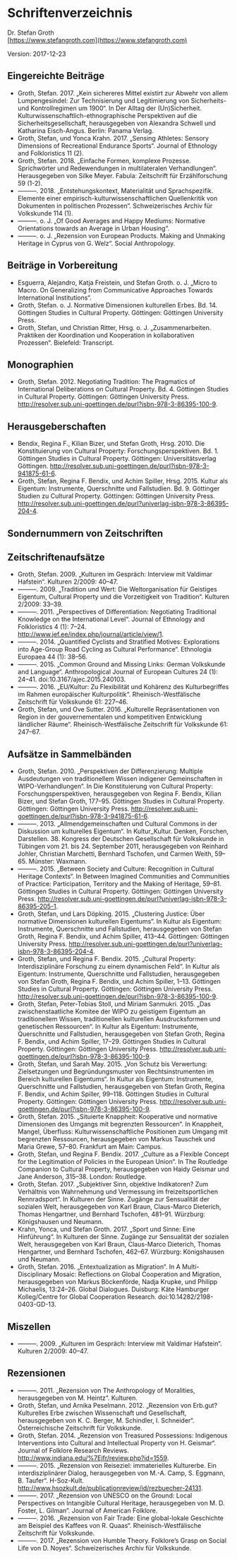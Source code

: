# Schriftenverzeichnis
Dr. Stefan Groth  
[https://www.stefangroth.com](https://www.stefangroth.com)

Version: 2017-12-23

## Eingereichte Beiträge
* Groth, Stefan. 2017. „Kein sichereres Mittel existirt zur Abwehr von allem Lumpengesindel: Zur Technisierung und Legitimierung von Sicherheits- und Kontrollregimen um 1900“. In Der Alltag der (Un)Sicherheit. Kulturwissenschaftlich-ethnographische Perspektiven auf die Sicherheitsgesellschaft, herausgegeben von Alexandra Schwell und Katharina Eisch-Angus. Berlin: Panama Verlag.  
* Groth, Stefan, und Yonca Krahn. 2017. „Sensing Athletes: Sensory Dimensions of Recreational Endurance Sports“. Journal of Ethnology and Folkloristics 11 (2).  
* Groth, Stefan. 2018. „Einfache Formen, komplexe Prozesse. Sprichwörter und Redewendungen in multilateralen Verhandlungen“. Herausgegeben von Silke Meyer. Fabula: Zeitschrift für Erzählforschung 59 (1-2).  
* ———. 2018. „Entstehungskontext, Materialität und Sprachspezifik. Elemente einer empirisch-kulturwissenschaftlichen Quellenkritik von Dokumenten in politischen Prozessen“. Schweizerisches Archiv für Volkskunde 114 (1).  
* ———. o. J. „Of Good Averages and Happy Mediums: Normative Orientations towards an Average in Urban Housing“.  
* ———. o. J. „Rezension von European Products. Making and Unmaking Heritage in Cyprus von G. Welz“. Social Anthropology.

## Beiträge in Vorbereitung
* Esguerra, Alejandro, Katja Freistein, und Stefan Groth. o. J. „Micro to Macro. On Generalizing from Communicative Approaches Towards International Institutions“.  
* Groth, Stefan. o. J. Normative Dimensionen kulturellen Erbes. Bd. 14. Göttingen Studies in Cultural Property. Göttingen: Göttingen University Press.  
* Groth, Stefan, und Christian Ritter, Hrsg. o. J. „Zusammenarbeiten. Praktiken der Koordination und Kooperation in kollaborativen Prozessen“. Bielefeld: Transcript.

## Monographien
* Groth, Stefan. 2012. Negotiating Tradition: The Pragmatics of International Deliberations on Cultural Property. Bd. 4. Göttingen Studies in Cultural Property. Göttingen: Göttingen University Press. http://resolver.sub.uni-goettingen.de/purl?isbn-978-3-86395-100-9.

## Herausgeberschaften
* Bendix, Regina F., Kilian Bizer, und Stefan Groth, Hrsg. 2010. Die Konstituierung von Cultural Property: Forschungsperspektiven. Bd. 1. Göttingen Studies in Cultural Property. Göttingen: Universitätsverlag Göttingen. http://resolver.sub.uni-goettingen.de/purl?isbn-978-3-941875-61-6.  
* Groth, Stefan, Regina F. Bendix, und Achim Spiller, Hrsg. 2015. Kultur als Eigentum: Instrumente, Querschnitte und Fallstudien. Bd. 9. Göttinger Studien zu Cultural Property. Göttingen: Göttingen University Press. http://resolver.sub.uni-goettingen.de/purl?univerlag-isbn-978-3-86395-204-4.

## Sondernummern von Zeitschriften


## Zeitschriftenaufsätze
* Groth, Stefan. 2009. „Kulturen im Gespräch: Interview mit Valdimar Hafstein“. Kulturen 2/2009: 40–47.  
* ———. 2009. „Tradition und Wert: Die Weltorganisation für Geistiges Eigentum, Cultural Property und die Vorzeitigkeit von Tradition“. Kulturen 2/2009: 33–39.  
* ———. 2011. „Perspectives of Differentiation: Negotiating Traditional Knowledge on the International Level“. Journal of Ethnology and Folkloristics 4 (1): 7–24. http://www.jef.ee/index.php/journal/article/view/1.  
* ———. 2014. „Quantified Cyclists and Stratified Motives: Explorations into Age-Group Road Cycling as Cultural Performance“. Ethnologia Europaea 44 (1): 38–56.  
* ———. 2015. „Common Ground and Missing Links: German Volkskunde and Language“. Anthropological Journal of European Cultures 24 (1): 24–41. doi:10.3167/ajec.2015.240103.  
* ———. 2016. „EU/Kultur: Zu Flexibilität und Kohärenz des Kulturbegriffes im Rahmen europäischer Kulturpolitik“. Rheinisch-Westfälische Zeitschrift für Volkskunde 61: 227–46.  
* Groth, Stefan, und Ove Sutter. 2016. „Kulturelle Repräsentationen von Region in der gouvernementalen und kompetitiven Entwicklung ländlicher Räume“. Rheinisch-Westfälische Zeitschrift für Volkskunde 61: 247–67.

## Aufsätze in Sammelbänden
* Groth, Stefan. 2010. „Perspektiven der Differenzierung: Multiple Ausdeutungen von traditionellem Wissen indigener Gemeinschaften in WIPO-Verhandlungen“. In Die Konstituierung von Cultural Property: Forschungsperspektiven, herausgegeben von Regina F. Bendix, Kilian Bizer, und Stefan Groth, 177–95. Göttingen Studies in Cultural Property. Göttingen: Göttingen University Press. http://resolver.sub.uni-goettingen.de/purl?isbn-978-3-941875-61-6.  
* ———. 2013. „Allmendgemeinschaften und Cultural Commons in der Diskussion um kulturelles Eigentum“. In Kultur_Kultur. Denken, Forschen, Darstellen. 38. Kongress der Deutschen Gesellschaft für Volkskunde in Tübingen vom 21. bis 24. September 2011, herausgegeben von Reinhard Johler, Christian Marchetti, Bernhard Tschofen, und Carmen Weith, 59–65. Münster: Waxmann.  
* ———. 2015. „Between Society and Culture: Recognition in Cultural Heritage Contexts“. In Between Imagined Communities and Communities of Practice: Participation, Territory and the Making of Heritage, 59–81. Göttingen Studies in Cultural Property. Göttingen: Göttingen University Press. http://resolver.sub.uni-goettingen.de/purl?univerlag-isbn-978-3-86395-205-1.  
* Groth, Stefan, und Lars Döpking. 2015. „Clustering Justice: Über normative Dimensionen kulturellen Eigentums“. In Kultur als Eigentum: Instrumente, Querschnitte und Fallstudien, herausgegeben von Stefan Groth, Regina F. Bendix, und Achim Spiller, 413–44. Göttingen: Göttingen University Press. http://resolver.sub.uni-goettingen.de/purl?univerlag-isbn-978-3-86395-204-4.  
* Groth, Stefan, und Regina F. Bendix. 2015. „Cultural Property: Interdisziplinäre Forschung zu einem dynamischen Feld“. In Kultur als Eigentum: Instrumente, Querschnitte und Fallstudien, herausgegeben von Stefan Groth, Regina F. Bendix, und Achim Spiller, 1–13. Göttingen Studies in Cultural Property. Göttingen: Göttingen University Press. http://resolver.sub.uni-goettingen.de/purl?isbn-978-3-86395-100-9.  
* Groth, Stefan, Peter-Tobias Stoll, und Miriam Sanmukri. 2015. „Das zwischenstaatliche Komitee der WIPO zu geistigem Eigentum an traditionellem Wissen, traditionellen kulturellen Ausdrucksformen und genetischen Ressourcen“. In Kultur als Eigentum: Instrumente, Querschnitte und Fallstudien, herausgegeben von Stefan Groth, Regina F. Bendix, und Achim Spiller, 17–29. Göttingen Studies in Cultural Property. Göttingen: Göttingen University Press. http://resolver.sub.uni-goettingen.de/purl?isbn-978-3-86395-100-9.  
* Groth, Stefan, und Sarah May. 2015. „Von Schutz bis Verwertung: Zielsetzungen und Begründungsmuster von Rechtsinstrumenten im Bereich kulturellen Eigentums“. In Kultur als Eigentum: Instrumente, Querschnitte und Fallstudien, herausgegeben von Stefan Groth, Regina F. Bendix, und Achim Spiller, 99–118. Göttingen Studies in Cultural Property. Göttingen: Göttingen University Press. http://resolver.sub.uni-goettingen.de/purl?isbn-978-3-86395-100-9.  
* Groth, Stefan. 2015. „Situierte Knappheit: Kooperative und normative Dimensionen des Umgangs mit begrenzten Ressourcen“. In Knappheit, Mangel, Überfluss: Kulturwissenschaftliche Positionen zum Umgang mit begrenzten Ressourcen, herausgegeben von Markus Tauschek und Maria Grewe, 57–80. Frankfurt am Main: Campus.  
* Groth, Stefan, und Regina F. Bendix. 2017. „Culture as a Flexible Concept for the Legitimation of Policies in the European Union“. In The Routledge Companion to Cultural Property, herausgegeben von Haidy Geismar und Jane Anderson, 315–38. London: Routledge.  
* Groth, Stefan. 2017. „Subjektiver Sinn, objektive Indikatoren? Zum Verhältnis von Wahrnehmung und Vermessung im freizeitsportlichen Rennradsport“. In Kulturen der Sinne. Zugänge zur Sensualität der sozialen Welt, herausgegeben von Karl Braun, Claus-Marco Dieterich, Thomas Hengartner, und Bernhard Tschofen, 481–91. Würzburg: Königshausen und Neumann.  
* Krahn, Yonca, und Stefan Groth. 2017. „Sport und Sinne: Eine Hinführung“. In Kulturen der Sinne. Zugänge zur Sensualität der sozialen Welt, herausgegeben von Karl Braun, Claus-Marco Dieterich, Thomas Hengartner, und Bernhard Tschofen, 462–67. Würzburg: Königshausen und Neumann.  
* Groth, Stefan. 2016. „Entextualization as Migration“. In A Multi-Disciplinary Mosaic: Reflections on Global Cooperation and Migration, herausgegeben von Markus Böckenförde, Nadja Krupke, und Philipp Michaelis, 13:24–26. Global Dialogues. Duisburg: Käte Hamburger Kolleg/Centre for Global Cooperation Research. doi:10.14282/2198-0403-GD-13.

## Miszellen
* ———. 2009. „Kulturen im Gespräch: Interview mit Valdimar Hafstein“. Kulturen 2/2009: 40–47.

## Rezensionen
* ———. 2011. „Rezension von The Anthropology of Moralities, herausgegeben von M. Heintz“. Kulturen.  
* Groth, Stefan, und Arnika Peselmann. 2012. „Rezension von Erb.gut? Kulturelles Erbe zwischen Wissenschaft und Gesellschaft, herausgegeben von K. C. Berger, M. Schindler, I. Schneider“. Österreichische Zeitschrift für Volkskunde.  
* Groth, Stefan. 2014. „Rezension von Treasured Possessions: Indigenous Interventions into Cultural and Intellectual Property von H. Geismar“. Journal of Folklore Research Reviews. http://www.indiana.edu/%7Ejfr/review.php?id=1559.  
* ———. 2015. „Rezension von Reiseziel: immaterielles Kulturerbe. Ein interdisziplinärer Dialog, herausgegeben von M.-A. Camp, S. Eggmann, B. Taufer“. H-Soz-Kult. http://www.hsozkult.de/publicationreview/id/rezbuecher-24131.  
* ———. 2017. „Rezension von UNESCO on the Ground: Local Perspectives on Intangible Cultural Heritage, herausgegeben von M. D. Foster, L. Gilman“. Journal of American Folklore.  
* ———. 2016. „Rezension von Fair Trade: Eine global-lokale Geschichte am Beispiel des Kaffees von R. Quaas“. Rheinisch-Westfälische Zeitschrift für Volkskunde.  
* ———. 2017. „Rezension von Humble Theory. Folklore’s Grasp on Social Life von D. Noyes“. Schweizerisches Archiv für Volkskunde.
